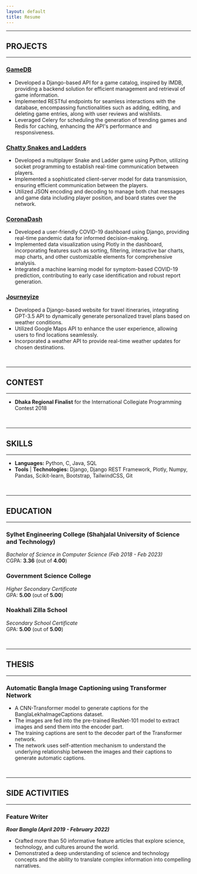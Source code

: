 ```yaml
---
layout: default
title: Resume
---
```


---
## PROJECTS
---
 
### [GameDB](https://github.com/nishorgo/GameDB)
* Developed a Django-based API for a game catalog, inspired by IMDB, providing a backend solution for efficient management and retrieval of game information.
* Implemented RESTful endpoints for seamless interactions with the database, encompassing functionalities such as adding, editing, and deleting game entries, along with user reviews and wishlists.
* Leveraged Celery for scheduling the generation of trending games and Redis for caching, enhancing the API's performance and responsiveness.

### [Chatty Snakes and Ladders](https://github.com/nishorgo/ChattySnakeLadders)
* Developed a multiplayer Snake and Ladder game using Python, utilizing socket programming to establish real-time communication between players.
* Implemented a sophisticated client-server model for data transmission, ensuring efficient communication between the players.
* Utilized JSON encoding and decoding to manage both chat messages and game data including player position, and board states over the network.

### [CoronaDash](https://github.com/nishorgo/CoronaDash)
* Developed a user-friendly COVID-19 dashboard using Django, providing real-time pandemic data for informed decision-making.
* Implemented data visualization using Plotly in the dashboard, incorporating features such as sorting, filtering, interactive bar charts, map charts, and other customizable elements for comprehensive analysis.
* Integrated a machine learning model for symptom-based COVID-19 prediction, contributing to early case identification and robust report generation.

### [Journeyize](https://github.com/nishorgo/Journeyize)
* Developed a Django-based website for travel itineraries, integrating GPT-3.5 API to dynamically generate personalized travel plans based on weather conditions.
* Utilized Google Maps API to enhance the user experience, allowing users to find locations seamlessly.
* Incorporated a weather API to provide real-time weather updates for chosen destinations.

<br />

---
## CONTEST
---

* **Dhaka Regional Finalist** for the International Collegiate Programming Contest 2018

<br />

---
## SKILLS
---

* **Languages:** Python, C, Java, SQL
* **Tools** &#124; **Technologies:**  Django, Django REST Framework, Plotly, Numpy, Pandas, Scikit-learn, Bootstrap, TailwindCSS, Git

<br />

---
## EDUCATION
---

### Sylhet Engineering College (Shahjalal University of Science and Technology)  
*Bachelor of Science in Computer Science (Feb 2018 - Feb 2023)*  
CGPA: **3.36** (out of **4.00**) 

### Government Science College
*Higher Secondary Certificate*  
GPA: **5.00** (out of **5.00**)

### Noakhali Zilla School
*Secondary School Certificate*  
GPA: **5.00** (out of **5.00**)


<br />

---
## THESIS
---

### Automatic Bangla Image Captioning using Transformer Network
* A CNN-Transformer model to generate captions for the BanglaLekhaImageCaptions dataset.
* The images are fed into the pre-trained ResNet-101 model to extract images and send them into the encoder part.
* The training captions are sent to the decoder part of the Transformer network.
* The network uses self-attention mechanism to understand the underlying relationship between the images and their captions to generate automatic captions.

<br />

---
## SIDE ACTIVITIES
---

### Feature Writer
***Roar Bangla (April 2019 - February 2022)***
* Crafted more than 50 informative feature articles that explore science, technology, and cultures around the world.
* Demonstrated a deep understanding of science and technology concepts and the ability to translate complex information into compelling narratives.


